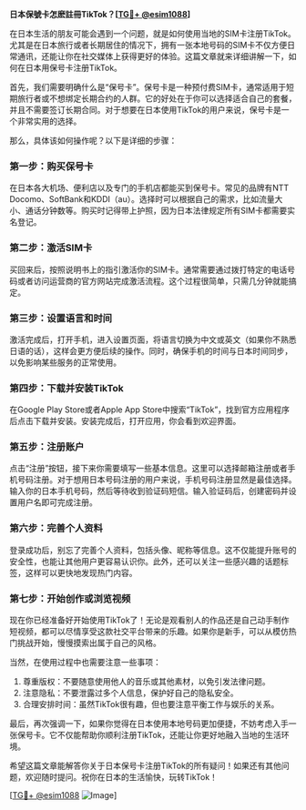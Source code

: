 **日本保號卡怎麽註冊TikTok？[[TG💪+ @esim1088](https://t.me/s/esim1088)]**

在日本生活的朋友可能会遇到一个问题，就是如何使用当地的SIM卡注册TikTok。尤其是在日本旅行或者长期居住的情况下，拥有一张本地号码的SIM卡不仅方便日常通讯，还能让你在社交媒体上获得更好的体验。这篇文章就来详细讲解一下，如何在日本用保号卡注册TikTok。

首先，我们需要明确什么是“保号卡”。保号卡是一种预付费SIM卡，通常适用于短期旅行者或不想绑定长期合约的人群。它的好处在于你可以选择适合自己的套餐，并且不需要签订长期合同。对于想要在日本使用TikTok的用户来说，保号卡是一个非常实用的选择。

那么，具体该如何操作呢？以下是详细的步骤：

### **第一步：购买保号卡**
在日本各大机场、便利店以及专门的手机店都能买到保号卡。常见的品牌有NTT Docomo、SoftBank和KDDI（au）。选择时可以根据自己的需求，比如流量大小、通话分钟数等。购买时记得带上护照，因为日本法律规定所有SIM卡都需要实名登记。

### **第二步：激活SIM卡**
买回来后，按照说明书上的指引激活你的SIM卡。通常需要通过拨打特定的电话号码或者访问运营商的官方网站完成激活流程。这个过程很简单，只需几分钟就能搞定。

### **第三步：设置语言和时间**
激活完成后，打开手机，进入设置页面，将语言切换为中文或英文（如果你不熟悉日语的话），这样会更方便后续的操作。同时，确保手机的时间与日本时间同步，以免影响某些服务的正常使用。

### **第四步：下载并安装TikTok**
在Google Play Store或者Apple App Store中搜索“TikTok”，找到官方应用程序后点击下载并安装。安装完成后，打开应用，你会看到欢迎界面。

### **第五步：注册账户**
点击“注册”按钮，接下来你需要填写一些基本信息。这里可以选择邮箱注册或者手机号码注册。对于想用日本号码注册的用户来说，手机号码注册显然是最佳选择。输入你的日本手机号码，然后等待收到验证码短信。输入验证码后，创建密码并设置用户名即可完成注册。

### **第六步：完善个人资料**
登录成功后，别忘了完善个人资料，包括头像、昵称等信息。这不仅能提升账号的安全性，也能让其他用户更容易认识你。此外，还可以关注一些感兴趣的话题标签，这样可以更快地发现热门内容。

### **第七步：开始创作或浏览视频**
现在你已经准备好开始使用TikTok了！无论是观看别人的作品还是自己动手制作短视频，都可以尽情享受这款社交平台带来的乐趣。如果你是新手，可以从模仿热门挑战开始，慢慢摸索出属于自己的风格。

当然，在使用过程中也需要注意一些事项：
1. 尊重版权：不要随意使用他人的音乐或其他素材，以免引发法律问题。
2. 注意隐私：不要泄露过多个人信息，保护好自己的隐私安全。
3. 合理安排时间：虽然TikTok很有趣，但也要注意平衡工作与娱乐的关系。

最后，再次强调一下，如果你觉得在日本使用本地号码更加便捷，不妨考虑入手一张保号卡。它不仅能帮助你顺利注册TikTok，还能让你更好地融入当地的生活环境。

希望这篇文章能解答你关于日本保号卡注册TikTok的所有疑问！如果还有其他问题，欢迎随时提问。祝你在日本的生活愉快，玩转TikTok！

[[TG💪+ @esim1088](https://t.me/s/esim1088) ![Image](https://i.postimg.cc/4NQfJmqS/Snipaste-2025-05-13-00-14-12.png)]